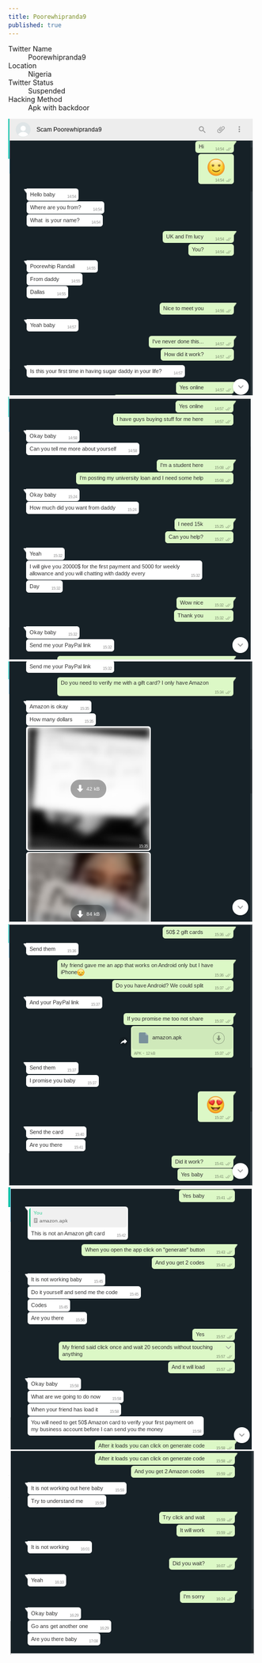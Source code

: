 ```yaml
---
title: Poorewhipranda9
published: true
---
```


<dl>
<dt>Twitter Name</dt>
<dd>Poorewhipranda9</dd>
<dt>Location</dt>
<dd>Nigeria</dd>
<dt>Twitter Status</dt>
<dd>Suspended</dd>
<dt>Hacking Method</dt>
<dd>Apk with backdoor</dd>
</dl>

![](/assets/images/Poorewhipranda9/Poorewhipranda9%20-%201.png)  
![](/assets/images/Poorewhipranda9/Poorewhipranda9%20-%202.png)  
![](/assets/images/Poorewhipranda9/Poorewhipranda9%20-%203.png)  
![](/assets/images/Poorewhipranda9/Poorewhipranda9%20-%204.png)  
![](/assets/images/Poorewhipranda9/Poorewhipranda9%20-%205.png)  
![](/assets/images/Poorewhipranda9/Poorewhipranda9%20-%206.png)  
